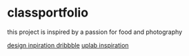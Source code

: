 # classportfolio

this project is inspired by a passion for food and photography

[design inpiration dribbble](https://dribbble.com/shots/17340052/attachments/12458349?mode=media)
[uplab inspiration](https://assets.materialup.com/uploads/84e69a1e-4118-431f-9012-acf464336f86/preview.png)